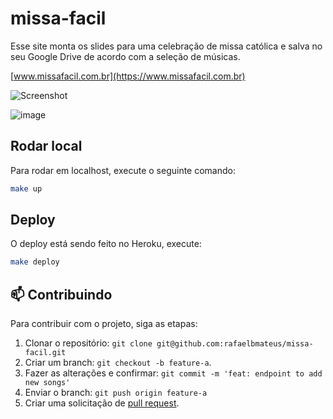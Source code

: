 # missa-facil

Esse site monta os slides para uma celebração de missa católica e salva
no seu Google Drive de acordo com a seleção de músicas.

[www.missafacil.com.br](https://www.missafacil.com.br)

![Screenshot](https://user-images.githubusercontent.com/8009492/150894492-a007a2fa-0f1e-44b3-9f7c-2d3b3ee6e6d1.png)

![image](https://user-images.githubusercontent.com/8009492/150895189-7c2e4059-02e7-475e-b891-e051da0ec12e.png)

## Rodar local

Para rodar em localhost, execute o seguinte comando:

```bash
make up
```

## Deploy

O deploy está sendo feito no Heroku, execute:

```bash
make deploy
```

## 📫 Contribuindo

Para contribuir com o projeto, siga as etapas:

1. Clonar o repositório: `git clone git@github.com:rafaelbmateus/missa-facil.git`
2. Criar um branch: `git checkout -b feature-a`.
3. Fazer as alterações e confirmar: `git commit -m 'feat: endpoint to add new songs'`
4. Enviar o branch: `git push origin feature-a`
5. Criar uma solicitação de [pull request](https://help.github.com/en/github/collaborating-with-issues-and-pull-requests/creating-a-pull-request).
